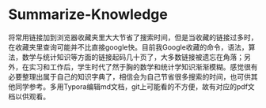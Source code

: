 # Summarize-Knowledge
   将常用链接加到浏览器收藏夹里大大节省了搜索时间，但是当收藏的链接过多时，在收藏夹里查询可能并不比直接google快。目前我Google收藏的命令，语法，算法，数学与统计知识等方面的链接起码几十页了，大多数链接被遗忘在角落；另外，在实习和工作后，学生时代了然于胸的数学和统计学知识渐渐模糊。感觉很有必要整理出属于自己的知识字典了，相信会为自己节省很多搜索的时间，也可供其他同学参考。多用Typora编辑md文档，git上可能看的不方便，故有对应的pdf文档以供观看。
